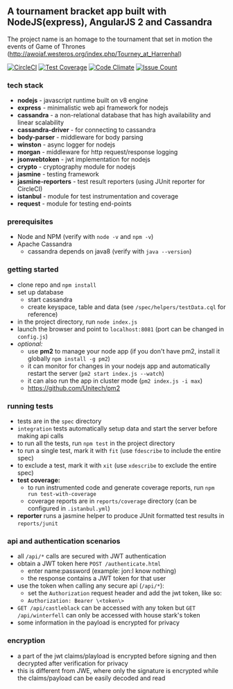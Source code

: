 ## A tournament bracket app built with NodeJS(express), AngularJS 2 and Cassandra
The project name is an homage to the tournament that set in motion the events of Game of Thrones (http://awoiaf.westeros.org/index.php/Tourney_at_Harrenhal)

[![CircleCI](https://img.shields.io/circleci/project/pinbar/tourney-at-harrenhal/master.svg)](https://circleci.com/gh/pinbar/tourney-at-harrenhal) [![Test Coverage](https://codeclimate.com/github/pinbar/tourney-at-harrenhal/badges/coverage.svg)](https://codeclimate.com/github/pinbar/tourney-at-harrenhal/coverage) [![Code Climate](https://codeclimate.com/github/pinbar/tourney-at-harrenhal/badges/gpa.svg)](https://codeclimate.com/github/pinbar/tourney-at-harrenhal) [![Issue Count](https://codeclimate.com/github/pinbar/tourney-at-harrenhal/badges/issue_count.svg)](https://codeclimate.com/github/pinbar/tourney-at-harrenhal)

### tech stack
* **nodejs** - javascript runtime built on v8 engine
* **express** - minimalistic web api framework for nodejs
* **cassandra** - a non-relational database that has high availability and linear scalability
* **cassandra-driver** - for connecting to cassandra
* **body-parser** - middleware for body parsing
* **winston** - async logger for nodejs
* **morgan** - middleware for http request/response logging
* **jsonwebtoken** - jwt implementation for nodejs
* **crypto** - cryptography module for nodejs
* **jasmine** - testing framework
* **jasmine-reporters** - test result reporters (using JUnit reporter for CircleCI)
* **istanbul** - module for test instrumentation and coverage
* **request** - module for testing end-points

### prerequisites
* Node and NPM (verify with `node -v` and `npm -v`)
* Apache Cassandra
    * cassandra depends on java8 (verify with `java --version`)

### getting started
* clone repo and `npm install`
* set up database
    * start cassandra
    * create keyspace, table and data (see `/spec/helpers/testData.cql` for reference)
* in the project directory, run `node index.js`
* launch the browser and point to `localhost:8081` (port can be changed in `config.js`)
* *optional:*
    * use **pm2** to manage your node app (if you don't have pm2, install it globally `npm install -g pm2`)
    * it can monitor for changes in your nodejs app and automatically restart the server (`pm2 start index.js --watch`)
    * it can also run the app in cluster mode (`pm2 index.js -i max`)
    * https://github.com/Unitech/pm2

### running tests
* tests are in the `spec` directory
* `integration` tests automatically setup data and start the server before making api calls
* to run all the tests, run `npm test` in the project directory
* to run a single test, mark it with `fit` (use `fdescribe` to include the entire spec)
* to exclude a test, mark it with `xit` (use `xdescribe` to exclude the entire spec)
* **test coverage:** 
    * to run instrumented code and generate coverage reports, run `npm run test-with-coverage`
    * coverage reports are in `reports/coverage` directory (can be configured in `.istanbul.yml`)
* **reporter** runs a jasmine helper to produce JUnit formatted test results in `reports/junit`

### api and authentication scenarios
* all `/api/*` calls are secured with JWT authentication
* obtain a JWT token here `POST /authenticate.html`
    * enter name:password (example: jon:I know nothing)
    * the response contains a JWT token for that user
* use the token when calling any secure api (`/api/*`):
    * set the `Authorization` request header and add the jwt token, like so:
    * `Authorization: Bearer \<token\>`
* `GET /api/castleblack` can be accessed with any token but `GET /api/winterfell` can only be accessed with house stark's token
* some information in the payload is encrypted for privacy

### encryption
* a part of the jwt claims/playload is encrypted before signing and then decrypted after verification for privacy
* this is different from JWE, where only the signature is encrypted while the claims/payload can be easily decoded and read